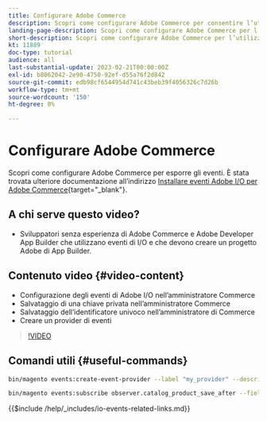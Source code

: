 ```yaml
---
title: Configurare Adobe Commerce
description: Scopri come configurare Adobe Commerce per consentire l’utilizzo degli eventi in Adobe Developer App Builder.
landing-page-description: Scopri come configurare Adobe Commerce per l’utilizzo del meccanismo degli eventi per l’utilizzo da parte di Adobe Developer App Builder.
short-description: Scopri come configurare Adobe Commerce per l’utilizzo del meccanismo degli eventi per l’utilizzo da parte di Adobe Developer App Builder.
kt: 11889
doc-type: tutorial
audience: all
last-substantial-update: 2023-02-21T00:00:00Z
exl-id: b8062042-2e90-4750-92ef-d55a76f2d842
source-git-commit: edb98cf6544954d741c43beb39f4056326c7d26b
workflow-type: tm+mt
source-wordcount: '150'
ht-degree: 0%

---
```


# Configurare Adobe Commerce

Scopri come configurare Adobe Commerce per esporre gli eventi. È stata trovata ulteriore documentazione all’indirizzo [Installare eventi Adobe I/O per Adobe Commerce](https://developer.adobe.com/commerce/events/get-started/installation/){target="_blank"}.

## A chi serve questo video?

* Sviluppatori senza esperienza di Adobe Commerce e Adobe Developer App Builder che utilizzano eventi di I/O e che devono creare un progetto Adobe di App Builder.

## Contenuto video {#video-content}

* Configurazione degli eventi di Adobe I/O nell’amministratore Commerce
* Salvataggio di una chiave privata nell’amministratore Commerce
* Salvataggio dell’identificatore univoco nell’amministratore di Commerce
* Creare un provider di eventi

>[!VIDEO](https://video.tv.adobe.com/v/3415799?quality=12&learn=on)

## Comandi utili {#useful-commands}

```bash
bin/magento events:create-event-provider --label "my_provider" --description "Provides out-of-process extensibility for Adobe Commerce"

bin/magento events:subscribe observer.catalog_product_save_after --fields=name --fields=price
```

{{$include /help/_includes/io-events-related-links.md}}
